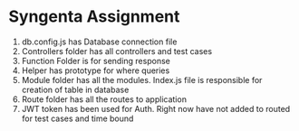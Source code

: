 # Syngenta Assignment
1. db.config.js has Database connection file
2. Controllers folder has all controllers and test cases
3. Function Folder is for sending response
4. Helper has prototype for where queries
5. Module folder has all the modules. Index.js file is responsible for creation of table in database
6. Route folder has all the routes to application
7. JWT token has been used for Auth. Right now have not added to routed for test cases and time bound
